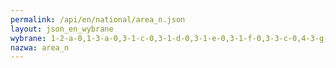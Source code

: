 ```yaml
---
permalink: /api/en/national/area_n.json
layout: json_en_wybrane
wybrane: 1-2-a-0,1-3-a-0,3-1-c-0,3-1-d-0,3-1-e-0,3-1-f-0,3-3-c-0,4-3-g-0,4-5-b-0,5-1-b-0,5-2-a-0,5-3-a-0,6-2-a-0
nazwa: area_n
---
```

